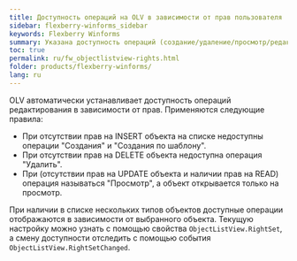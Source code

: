 ```yaml
---
title: Доступность операций на OLV в зависимости от прав пользователя
sidebar: flexberry-winforms_sidebar
keywords: Flexberry Winforms
summary: Указана доступность операций (создание/удаление/просмотр/редактирование) в списке в зависимости от прав пользователя. Указаны программные методы обработки прав.
toc: true
permalink: ru/fw_objectlistview-rights.html
folder: products/flexberry-winforms/
lang: ru
---
```


OLV автоматически устанавливает доступность операций редактирования в зависимости от прав. Применяются следующие правила:

* При отсутствии прав на INSERT объекта на списке недоступны операции "Создания" и "Создания по шаблону".
* При отсутствии прав на DELETE объекта недоступна операция "Удалить".
* При (отсутствии прав на UPDATE объекта и наличии прав на READ) операция называться "Просмотр", а объект открывается только на просмотр.

При наличии в списке нескольких типов объектов доступные операции отображаются в зависимости от выбранного объекта.
Текущую настройку можно узнать с помощью свойства `ObjectListView.RightSet`, а смену доступности отследить с помощью события `ObjectListView.RightSetChanged`.